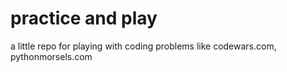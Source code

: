 # practice and play

a little repo for playing with coding problems like codewars.com, pythonmorsels.com